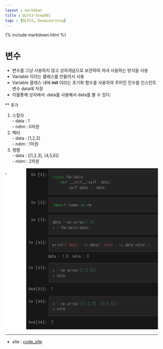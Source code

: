 ```yaml
---
layout : markdown
title : DLFS3-Step001
tags : [DLFS3, DeepLearning]
---
```


{% include markdown.html %}

# 변수

- 변수를 그냥 사용하지 않고 상자개념으로 보관하여 꺼내 사용하는 방식을 사용
- Variable 이라는 클래스를 만들어서 사용
- Variable 클래스 내에 __init__ 이라는 초기화 함수를 사용하여 주어진 인수를 인스턴트 변수 data에 저장
- 이를통해 상자에서 .data를 사용해서 data를 볼 수 있다.

** 추가
  1. 스칼라  
    - data : 1  
    - ndim : 0차원  
  2. 벡터  
    - data : [1,2,3]  
    - ndim : 1차원  
  3. 행렬  
    - data : [[1,2,3], [4,5,6]]  
    - nidm : 2차원  

![image](/assets/images/DLfS3/Step001.png)

---

- site : [code_site](https://github.com/insu97/Deep-Learning-from-Scratch3/blob/main/code/Step001.ipynb)
